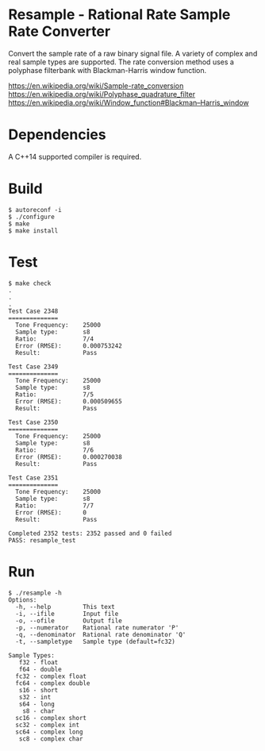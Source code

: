 Resample - Rational Rate Sample Rate Converter
==============================================

Convert the sample rate of a raw binary signal file. A variety of complex and real sample types are supported. The rate conversion method uses a polyphase filterbank with Blackman-Harris window function.

https://en.wikipedia.org/wiki/Sample-rate_conversion \
https://en.wikipedia.org/wiki/Polyphase_quadrature_filter \
https://en.wikipedia.org/wiki/Window_function#Blackman–Harris_window

Dependencies
============

A C++14 supported compiler is required.

Build
=====
```
$ autoreconf -i
$ ./configure
$ make
$ make install
```

Test
====
```
$ make check
.
.
.
Test Case 2348
==============
  Tone Frequency:    25000
  Sample type:       s8
  Ratio:             7/4
  Error (RMSE):      0.000753242
  Result:            Pass

Test Case 2349
==============
  Tone Frequency:    25000
  Sample type:       s8
  Ratio:             7/5
  Error (RMSE):      0.000509655
  Result:            Pass

Test Case 2350
==============
  Tone Frequency:    25000
  Sample type:       s8
  Ratio:             7/6
  Error (RMSE):      0.000270038
  Result:            Pass

Test Case 2351
==============
  Tone Frequency:    25000
  Sample type:       s8
  Ratio:             7/7
  Error (RMSE):      0
  Result:            Pass

Completed 2352 tests: 2352 passed and 0 failed
PASS: resample_test
```

Run
===
```
$ ./resample -h
Options:
  -h, --help         This text
  -i, --ifile        Input file
  -o, --ofile        Output file
  -p, --numerator    Rational rate numerator 'P'
  -q, --denominator  Rational rate denominator 'Q'
  -t, --sampletype   Sample type (default=fc32)

Sample Types:
   f32 - float
   f64 - double
  fc32 - complex float
  fc64 - complex double
   s16 - short
   s32 - int
   s64 - long
    s8 - char
  sc16 - complex short
  sc32 - complex int
  sc64 - complex long
   sc8 - complex char
```
